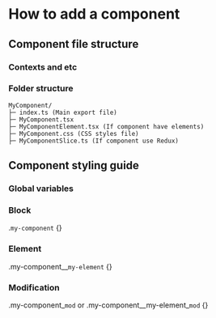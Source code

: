 # How to add a component

## Component file structure

### Contexts and etc

### Folder structure

```text
MyComponent/
├─ index.ts (Main export file)
├─ MyComponent.tsx
├─ MyComponentElement.tsx (If component have elements)
├─ MyComponent.css (CSS styles file)
├─ MyComponentSlice.ts (If component use Redux)

```

## Component styling guide

### Global variables

### Block

.`my-component` {}

### Element

.my-component__`my-element` {}

### Modification

.my-component_`mod` or .my-component__my-element_`mod` {}

